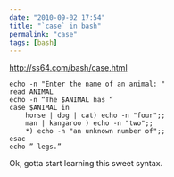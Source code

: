 ```yaml
---
date: "2010-09-02 17:54"
title: "`case` in bash"
permalink: "case"
tags: [bash]
---
```


<a href="http://ss64.com/bash/case.html">http://ss64.com/bash/case.html</a>

```
echo -n "Enter the name of an animal: "
read ANIMAL
echo -n “The $ANIMAL has “
case $ANIMAL in
    horse | dog | cat) echo -n "four";;
    man | kangaroo ) echo -n "two";;
    *) echo -n "an unknown number of";;
esac
echo ” legs.”
```

Ok, gotta start learning this sweet syntax.

